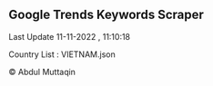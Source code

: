 

## Google Trends Keywords Scraper 
 
Last Update 11-11-2022 , 11:10:18

Country List :
VIETNAM.json



© Abdul Muttaqin 

